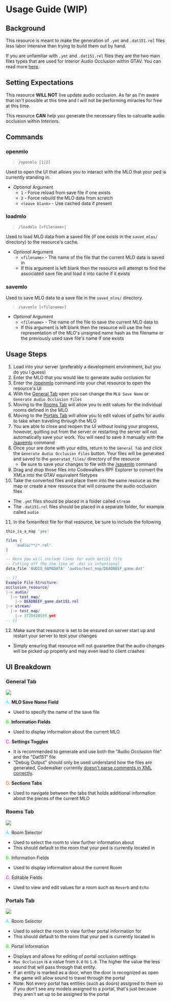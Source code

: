 # Usage Guide (WIP)

## Background

This resource is meant to make the generation of `.ymt` and `.dat151.rel` files less labor intensive than trying to build them out by hand.

If you are unfamiliar with `.ymt` and `.dat151.rel` files they are the two main files types that are used for Interior Audio Occlusion within GTAV. You can read more [here](./definitions.md).

## Setting Expectations

This resource **WILL NOT** live update audio occlusion. As far as I'm aware that isn't possible at this time and I will not be performing miracles for free at this time.

This resource **CAN** *help* you generate the necessary files to calcualte audio occlusion within Interiors.

## Commands

### openmlo

> `/openmlo [1|2]`

Used to open the UI that allows you to interact with the MLO that your ped is currently standing in.

- *Optional* Argument
   - `1` - Force reload from save file if one exists
   - `2` - Force rebuild the MLO data from scratch
   - `<leave blank>` - Use cached data if present


### loadmlo

> `/loadmlo [<filename>]`

Used to load MLO data from a saved file (if one exists in the `saved_mlos/` directory) to the resource's cache.

- *Optional* Argument
   - `<filename>` - The name of the file that the current MLO data is saved in
   - If this argument is left blank then the resource will attempt to find the associated save file and load it into cache if it exists

### savemlo

Used to save MLO data to a save file in the `saved_mlos/` directory.

> `/savemlo [<filename>]`

- *Optional* Argument
   - `<filename>` - The name of the file to save the current MLO data to
   - If this argument is left blank then the resource will use the hex representation of the MLO's unsigned name hash as the filename or the previously used save file's name if one exists

## Usage Steps

1. Load into your server (preferably a development environment, but you do you I guess)
2. Enter the MLO that you would like to generate audio occlusion for
3. Enter the [/openmlo](#openmlo) command into your chat resource to open the resource's UI
4. With the [General Tab](#general-tab) open you can change the `MLO Save Name` or `Generate Audio Occlusion Files`
5. Moving to the [Rooms Tab](#rooms-tab) will allow you to edit values for the individual rooms defined in the MLO
6. Moving to the [Portals Tab](#portals-tab) will allow you to edit values of paths for audio to take when traveling through the MLO
7. You are able to close and reopen the UI without losing your progress, however, quitting out from the server or restarting the server will not automatically save your work. You will need to save it manually with the [/savemlo](#savemlo) command
8. Once your are done with your edits, return to the `General Tab` and click the `Generate Audio Occlusion Files` button. Your files will be generated and saved to the `generated_files/` directory of the resource
   - Be sure to save your changes to file with the [/savemlo](#savemlo) command
9. Drag and drop those files into Codewalkers RPF Explorer to convert the XMLs into the GTAV equivalent filetypes
10. Take the converted files and place them into the same resouce as the map or create a new resource that will consume the audio occlusion files
   - The `.ymt` files should be placed in a folder called `stream`
   - The `.dat151.rel` files should be placed in a separate folder, for example called `audio`
11. In the fxmanifest file for that resource, be sure to include the following
```lua
this_is_a_map 'yes'

files {
    'audio/**/*.rel'
}

-- Here you will include lines for each dat151 file
-- Cutting off the the line at .dat is intentional
data_file 'AUDIO_GAMEDATA' 'audio/test_map/DEADBEEF_game.dat'

-- [[
Example File Structure:
occlusion_resource/
|-> audio/
  |-> test_map/
    |-> DEADBEEF_game.dat151.rel
|-> stream/
  |-> test_map/
    |-> 3735928559.ymt
-- ]]
```
12. Make sure that resource is set to be ensured on server start up and restart your server to test your changes
   - Simply ensuring that resource will not guarantee that the audio changes will be picked up properly and may even lead to client crashes

## UI Breakdown

### General Tab

![](./images//general_tab_marked.png)

<span style='color:#00FFF2'>A.</span> **MLO Save Name Field**
- Used to specify the name of the save file

<span style='color:#0CFF00'>B.</span> **Information Fields**
- Used to display information about the current MLO

<span style='color:#E100FF'>C.</span> **Settings Toggles**
- It is recommended to generate and use both the "Audio Occlusion file" and the "Dat151" file
- "Debug Output" should only be used understand how the files are generated, Codewalker currently [doesn't parse comments in XML correctly](https://github.com/dexyfex/CodeWalker/issues/179).

<span style='color:#FF6600'>D.</span> **Sections Tabs**
- Used to navigate between the tabs that holds additional information about the pieces of the current MLO

### Rooms Tab

![](./images/rooms_tab_marked.png)

<span style='color:#00FFF2'>A.</span> Room Selector
- Used to select the room to view further information about
- This should default to the room that your ped is currently located in

<span style='color:#0CFF00'>B.</span> Information Fields
- Used to display information about the current Room

<span style='color:#E100FF'>C.</span> Editable Fields
- Used to view and edit values for a room such as `Reverb` and `Echo`

### Portals Tab

![](./images/portals_tab_marked.png)

<span style='color:#00FFF2'>A.</span> Room Selector
- Used to select the room to view further portal information for
- This should default to the room that your ped is currently located in

<span style='color:#0CFF00'>B.</span> Portal Information
- Displays and allows for editing of portal occlusion settings
- `Max Occlusion` is a value from `0.0` to `1.0`. The higher the value the less sound that will pass through that entity.
- If an entity is marked as a door, when the door is recognized as open the game will allow sound to travel through the portal
- Note: Not every portal has entities (such as doors) assigned to them so if you don't see any models assigned to a portal, that's just because they aren't set up to be assigned to the portal
